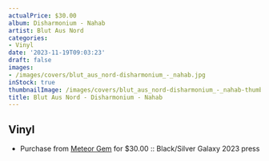 ```yaml
---
actualPrice: $30.00
album: Disharmonium - Nahab
artist: Blut Aus Nord
categories:
- Vinyl
date: '2023-11-19T09:03:23'
draft: false
images:
- /images/covers/blut_aus_nord-disharmonium_-_nahab.jpg
inStock: true
thumbnailImage: /images/covers/blut_aus_nord-disharmonium_-_nahab-thumb.jpg
title: Blut Aus Nord - Disharmonium - Nahab
---
```


## Vinyl
* Purchase from [Meteor Gem](https://meteor-gem.com/products/blut-aus-nord-disharmonium-nahab-lp) for $30.00 :: Black/Silver Galaxy 2023 press

